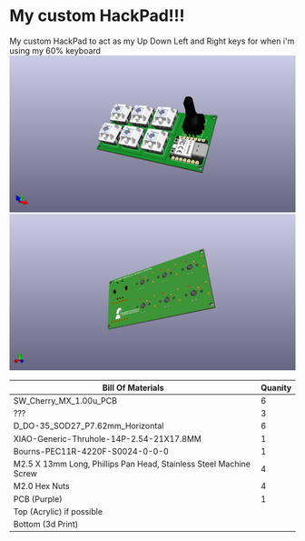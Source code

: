 # My custom HackPad!!!
My custom HackPad to act as my Up Down Left and Right keys for when i'm using my 60% keyboard
![Front View of the HackPad](https://github.com/LiveWaffle/WafflePad/blob/main/Ortho.png)
![Back View of the HackPad](https://github.com/LiveWaffle/WafflePad/blob/main/OrthoBack.png)

| Bill Of Materials  | Quanity |
| ------------- | ------------- |
| SW_Cherry_MX_1.00u_PCB | 6 |
| ??? | 3 |
| D_DO-35_SOD27_P7.62mm_Horizontal | 6 |
| XIAO-Generic-Thruhole-14P-2.54-21X17.8MM  | 1 |
| Bourns-PEC11R-4220F-S0024-0-0-0  | 1 |
| M2.5 X 13mm Long, Phillips Pan Head, Stainless Steel Machine Screw | 4 |
|M2.0 Hex Nuts| 4 |
|PCB (Purple)| 1 |
| Top (Acrylic) if possible |
| Bottom (3d Print) |



